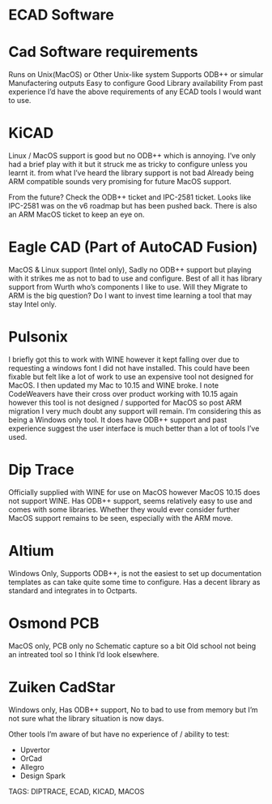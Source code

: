 ECAD Software
=============

# Cad Software requirements

Runs on Unix(MacOS) or Other Unix-like system
Supports ODB++ or simular Manufactering outputs
Easy to configure
Good Library availability
From past experience I’d have the above requirements of any ECAD tools I would want to use.

# KiCAD

Linux / MacOS support is good but no ODB++ which is annoying. I’ve only had a brief play with it but it struck me as tricky to configure unless you learnt it. from what I’ve heard the library support is not bad Already being ARM compatible sounds very promising for future MacOS support.

From the future? Check the ODB++ ticket and IPC-2581 ticket. Looks like IPC-2581 was on the v6 roadmap but has been pushed back. There is also an ARM MacOS ticket to keep an eye on.

# Eagle CAD (Part of AutoCAD Fusion)

MacOS & Linux support (Intel only), Sadly no ODB++ support but playing with it strikes me as not to bad to use and configure. Best of all it has library support from Wurth who’s components I like to use. Will they Migrate to ARM is the big question? Do I want to invest time learning a tool that may stay Intel only.

# Pulsonix

I briefly got this to work with WINE however it kept falling over due to requesting a windows font I did not have installed. This could have been fixable but felt like a lot of work to use an expensive tool not designed for MacOS. I then updated my Mac to 10.15 and WINE broke. I note CodeWeavers have their cross over product working with 10.15 again however this tool is not designed / supported for MacOS so post ARM migration I very much doubt any support will remain. I’m considering this as being a Windows only tool. It does have ODB++ support and past experience suggest the user interface is much better than a lot of tools I’ve used.

# Dip Trace

Officially supplied with WINE for use on MacOS however MacOS 10.15 does not support WINE. Has ODB++ support, seems relatively easy to use and comes with some libraries. Whether they would ever consider further MacOS support remains to be seen, especially with the ARM move.

# Altium

Windows Only, Supports ODB++, is not the easiest to set up documentation templates as can take quite some time to configure. Has a decent library as standard and integrates in to Octparts.

# Osmond PCB

MacOS only, PCB only no Schematic capture so a bit Old school not being an intreated tool so I think I’d look elsewhere.

# Zuiken CadStar

Windows only, Has ODB++ support, No to bad to use from memory but I’m not sure what the library situation is now days.

Other tools I’m aware of but have no experience of / ability to test:

* Upvertor
* OrCad
* Allegro
* Design Spark

TAGS: DIPTRACE, ECAD, KICAD, MACOS